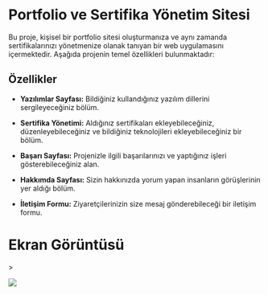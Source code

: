 # Portfolio ve Sertifika Yönetim Sitesi

Bu proje, kişisel bir portfolio sitesi oluşturmanıza ve aynı zamanda sertifikalarınızı yönetmenize olanak tanıyan bir web uygulamasını içermektedir. Aşağıda projenin temel özellikleri bulunmaktadır:

## Özellikler

- **Yazılımlar Sayfası:** Bildiğiniz kullandığınız yazılım dillerini sergileyeceğiniz bölüm.

- **Sertifika Yönetimi:** Aldığınız sertifikaları ekleyebileceğiniz, düzenleyebileceğiniz ve bildiğiniz teknolojileri ekleyebileceğiniz bir bölüm.

- **Başarı Sayfası:** Projenizle ilgili başarılarınızı ve yaptığınız işleri gösterebileceğiniz alan.

- **Hakkımda Sayfası:** Sizin hakkınızda yorum yapan insanların görüşlerinin yer aldığı bölüm.

- **İletişim Formu:** Ziyaretçilerinizin size mesaj gönderebileceği bir iletişim formu.


<h1> Ekran Görüntüsü </h1>>

![](WebSitemG.gif)